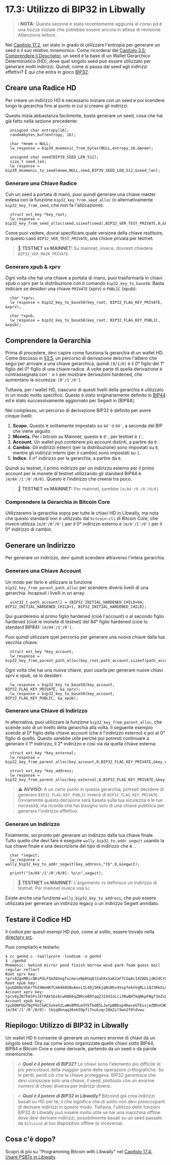 # 17.3: Utilizzo di BIP32 in Libwally

> :information_source: **NOTA:** Questa sezione è stata recentemente aggiunta al corso ed è una bozza iniziale che potrebbe essere ancora in attesa di revisione. Attenzione lettore.

Nel [Capitolo 17.2](17_2_Usare_BIP39_in_Libwally.md), sei stato in grado di utilizzare l'entropia per generare un seed e il suo relativo mnemonico. Come ricorderai dal [Capitolo 3.5: Comprendere il Descriptor](03_5_Comprendere_il_Descriptor.md), un seed è la base di un Wallet Gerarchico Deterministico (HD), dove quel singolo seed può essere utilizzato per generare molti indirizzi. Quindi, come si passa dal seed agli indirizzi effettivi? È qui che entra in gioco [BIP32](https://en.bitcoin.it/wiki/BIP_0032).

## Creare una Radice HD

Per creare un indirizzo HD è necessario iniziare con un seed e poi scendere lungo la gerarchia fino al punto in cui si creano gli indirizzi.

Questo inizia abbastanza facilmente, basta generare un seed, cosa che hai già fatto nella sezione precedente:

```
  unsigned char entropy[16];  
  randombytes_buf(entropy, 16);

  char *mnem = NULL;
  lw_response = bip39_mnemonic_from_bytes(NULL,entropy,16,&mnem);
  
  unsigned char seed[BIP39_SEED_LEN_512];
  size_t seed_len;  
  lw_response = bip39_mnemonic_to_seed(mnem,NULL,seed,BIP39_SEED_LEN_512,&seed_len);
```
### Generare una Chiave Radice

Con un seed a portata di mano, puoi quindi generare una chiave master estesa con la funzione `bip32_key_from_seed_alloc` (o alternativamente `bip32_key_from_seed`, che non fa l'allocazione):

```
  struct ext_key *key_root;  
  lw_response = bip32_key_from_seed_alloc(seed,sizeof(seed),BIP32_VER_TEST_PRIVATE,0,&key_root);
```
Come puoi vedere, dovrai specificare quale versione della chiave restituire, in questo caso `BIP32_VER_TEST_PRIVATE`, una chiave privata per testnet.

> :link: **TESTNET vs MAINNET:** Su mainnet, invece, dovresti chiedere `BIP32_VER_MAIN_PRIVATE`.

### Generare xpub & xprv

Ogni volta che hai una chiave a portata di mano, puoi trasformarla in chiavi xpub o xprv per la distribuzione con il comando `bip32_key_to_base58`. Basta indicare se desideri una chiave `PRIVATE` (xprv) o `PUBLIC` (xpub):

```
  char *xprv;
  lw_response = bip32_key_to_base58(key_root, BIP32_FLAG_KEY_PRIVATE, &xprv);

  char *xpub;  
  lw_response = bip32_key_to_base58(key_root, BIP32_FLAG_KEY_PUBLIC, &xpub);
```

## Comprendere la Gerarchia

Prima di procedere, devi capire come funziona la gerarchia di un wallet HD. Come discusso in [§3.5](03_5_Understanding_the_Descriptor.md), un percorso di derivazione descrive l'albero che segui per arrivare a una chiave gerarchica, quindi `[0/1/0]` è il 0° figlio del 1° figlio del 0° figlio di una chiave radice. A volte parte di quella derivazione è contrassegnata con `'` o `h` per mostrare derivazioni hardened, che aumentano la sicurezza: `[0'/1'/0']`.

Tuttavia, per i wallet HD, ciascuno di questi livelli della gerarchia è utilizzato in un modo molto specifico. Questo è stato originariamente definito in [BIP44](https://github.com/bitcoin/bips/blob/master/bip-0044.mediawiki) ed è stato successivamente aggiornato per Segwit in [BIP84].

Nel complesso, un percorso di derivazione BIP32 è definito per avere cinque livelli:

1. **Scopo.** Questo è solitamente impostato su `44'` o `84'`, a seconda del BIP che viene seguito.
2. **Moneta.** Per i bitcoin su Mainnet, questo è `0'`, per testnet è `1'`.
3. **Account.** Un wallet può contenere più account distinti, a partire da `0'`.
4. **Cambio.** Gli indirizzi esterni (per la distribuzione) sono impostati su `0`, mentre gli indirizzi interni (per il cambio) sono impostati su `1`.
5. **Indice.** Il n° indirizzo per la gerarchia, a partire da `0`.

Quindi su testnet, il primo indirizzo per un indirizzo esterno per il primo account per le monete di testnet utilizzando gli standard BIP84 è `[m/84'/1'/0'/0/0]`. Questo è l'indirizzo che creerai tra poco.

> :link: **TESTNET vs MAINNET:** Per mainnet, sarebbe `[m/84'/0'/0'/0/0]`

### Comprendere la Gerarchia in Bitcoin Core

Utilizzeremo la gerarchia sopra per tutte le chiavi HD in Libwally, ma nota che questo standard non è utilizzato dal `bitcoin-cli` di Bitcoin Core, che invece utilizza `[m/0'/0'/0']` per il 0° indirizzo esterno e `[m/0'/1'/0']` per il 0° indirizzo di cambio.

## Generare un Indirizzo

Per generare un indirizzo, devi quindi scendere attraverso l'intera gerarchia.

### Generare una Chiave Account

Un modo per farlo è utilizzare la funzione `bip32_key_from_parent_path_alloc` per scendere diversi livelli di una gerarchia. Incapsuli i livelli in un array:
```
  uint32_t path_account[] = {BIP32_INITIAL_HARDENED_CHILD+84, BIP32_INITIAL_HARDENED_CHILD+1, BIP32_INITIAL_HARDENED_CHILD};
```
Qui guarderemo al primo figlio hardened (cioè l'account) o al secondo figlio hardened (cioè le monete di testnet) del 84° figlio hardened (cioè lo standard BIP84): `[m/84'/1'/0']`.

Puoi quindi utilizzare quel percorso per generare una nuova chiave dalla tua vecchia chiave:

```
  struct ext_key *key_account;
  lw_response = bip32_key_from_parent_path_alloc(key_root,path_account,sizeof(path_account),BIP32_FLAG_KEY_PRIVATE,&key_account);
```
Ogni volta che hai una nuova chiave, puoi usarla per generare nuove chiavi xprv e xpub, se lo desideri:
```
  lw_response = bip32_key_to_base58(key_account, BIP32_FLAG_KEY_PRIVATE, &a_xprv);
  lw_response = bip32_key_to_base58(key_account, BIP32_FLAG_KEY_PUBLIC, &a_xpub);
```


### Generare una Chiave di Indirizzo

In alternativa, puoi utilizzare la funzione `bip32_key_from_parent_alloc`, che scende solo di un livello della gerarchia alla volta. Il seguente esempio scende al 0° figlio della chiave account (che è l'indirizzo esterno) e poi al 0° figlio di quello. Questo sarebbe utile perché poi potresti continuare a generare il 1° indirizzo, il 2° indirizzo e così via da quella chiave esterna:

```
  struct ext_key *key_external;  
  lw_response = bip32_key_from_parent_alloc(key_account,0,BIP32_FLAG_KEY_PRIVATE,&key_external);

  struct ext_key *key_address;  
  lw_response = bip32_key_from_parent_alloc(key_external,0,BIP32_FLAG_KEY_PRIVATE,&key_address);
```
> :warning: **AVVISO:** A un certo punto in questa gerarchia, potresti decidere di generare `BIP32_FLAG_KEY_PUBLIC` invece di `BIP32_FLAG_KEY_PRIVATE`. Ovviamente questa decisione sarà basata sulla tua sicurezza e le tue necessità, ma ricorda che hai bisogno solo di una chiave pubblica per generare l'indirizzo effettivo.

### Generare un Indirizzo

Finalmente, sei pronto per generare un indirizzo dalla tua chiave finale. Tutto quello che devi fare è eseguire `wally_bip32_to_addr_segwit` usando la tua chiave finale e una descrizione del tipo di indirizzo che è.
.
```
  char *segwit;
  lw_response = wally_bip32_key_to_addr_segwit(key_address,"tb",0,&segwit);

  printf("[m/84'/1'/0'/0/0]: %s\n",segwit);
```  


> :link: **TESTNET vs MAINNET:** L'argomento `tb` definisce un indirizzo di testnet. Per mainnet invece usa `bc`.

Esiste anche una funzione `wally_bip32_key_to_address`, che può essere utilizzata per generare un indirizzo legacy o un indirizzo Segwit annidato.

## Testare il Codice HD

Il codice per questi esempi HD può, come al solito, essere trovato nella [directory src](src/17_3_genhd.c).

Puoi compilarlo e testarlo:

```
$ cc genhd.c -lwallycore -lsodium -o genhd
$ ./genhd
Mnemonic: behind mirror pond finish borrow wood park foam guess mail regular reflect
Root xprv key: tprv8ZgxMBicQKsPdLFXmZ6VegTxcmeieNpRUq8J2ahXxSaK2aF7CGqAc14ZADLjdHJdCr8oR2Zng9YH1x1A7EBaajQLVGNtxc4YpFejdE3wyj8
Root xpub key: tpubD6NzVbkrYhZ4WoHKfCm64685BoAeoi1L48j5K6jqNiNhs4VspfeknVgRLLiQJ3RkXiA9VxguUjmEwobtmrXNbhXsPHfm9W5HJR9DKRGaGJ2
Account xprv key: tprv8yZN7h6SPvJXrhAk56z6cwHQE6qZBRreB9fqqZJ1Xd1nLci3Rw8HTmqNkpFNgf3eZx8hYzhFWafUhHSt3HgF13aHvCE6kveS7gZAyfQwMDi
Account xpub key: tpubDWFQG78gYHzCkACXxkeh2LwWo8MVLm3YkTGd85LJwtpBB6xp4KwseGTEvxjeZNhnCNPdfZqRcgcZZAka4tD3xGS2J53WKHPMRhG357VKsqT
[m/84'/1'/0'/0/0]: tb1q0knqq26ek59pfl7nukzqr28m2zl5wn2f0ldvwu
```


## Riepilogo: Utilizzo di BIP32 in Libwally

Un wallet HD ti consente di generare un numero enorme di chiavi da un singolo seed. Ora sai come sono organizzate quelle chiavi sotto BIP44, BIP84 e Bitcoin Core e come derivarle, partendo da un seed o da parole mnemoniche.

> :fire: ***Qual è il potere di BIP32?*** Le chiavi sono l'elemento più difficile (e più pericoloso) della maggior parte delle operazioni crittografiche. Se le perdi, perdi ciò che la chiave proteggeva. BIP32 garantisce che devi conoscere solo una chiave, il seed, piuttosto che un enorme numero di chiavi diverse per indirizzi diversi.

> :fire: ***Qual è il potere di BIP32 in Libwally?*** Bitcoind già crea indirizzi basati su HD per te, il che significa che di solito non devi preoccuparti di derivare indirizzi in questo modo. Tuttavia, l'utilizzo delle funzioni BIP32 di Libwally può essere molto utile se hai una macchina offline dove devi derivare indirizzi, possibilmente basati su un seed passato da `bitcoind` al tuo dispositivo offline (o viceversa).

## Cosa c'è dopo?

Scopri di più su "Programming Bitcoin with Libwally" nel [Capitolo 17.4: Usare PSBTs in Libwally](17_4_Usare_PSBTs_in_Libwally.md).
